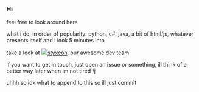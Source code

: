 ### Hi

feel free to look around here

what i do, in order of popularity:
python, c#, java, a bit of html/js, whatever presents itself and i look 5 minutes into

take a look at ![](resources/media/styxcon-logo-blackbg.png)[styxcon](https://styxcon.com), our awesome dev team

if you want to get in touch, just open an issue or something, ill think of a better way later when im not tired /j

uhhh so idk what to append to this so ill just commit
